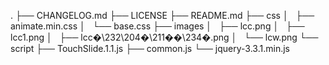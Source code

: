 .
├── CHANGELOG.md 
├── LICENSE
├── README.md
├── css
│   ├── animate.min.css
│   └── base.css
├── images
│   ├── lcc.png
│   ├── lcc1.png
│   ├── lcc�\232\204�\211��\234�.png
│   └── lcw.png
└── script
    ├── TouchSlide.1.1.js
    ├── common.js
    └── jquery-3.3.1.min.js
